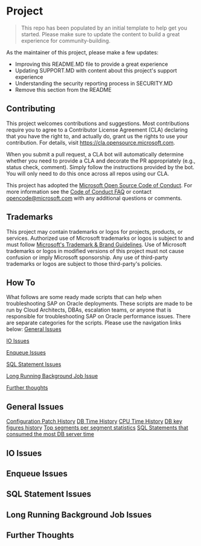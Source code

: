 # Project

> This repo has been populated by an initial template to help get you started. Please
> make sure to update the content to build a great experience for community-building.

As the maintainer of this project, please make a few updates:

- Improving this README.MD file to provide a great experience
- Updating SUPPORT.MD with content about this project's support experience
- Understanding the security reporting process in SECURITY.MD
- Remove this section from the README

## Contributing

This project welcomes contributions and suggestions.  Most contributions require you to agree to a
Contributor License Agreement (CLA) declaring that you have the right to, and actually do, grant us
the rights to use your contribution. For details, visit https://cla.opensource.microsoft.com.

When you submit a pull request, a CLA bot will automatically determine whether you need to provide
a CLA and decorate the PR appropriately (e.g., status check, comment). Simply follow the instructions
provided by the bot. You will only need to do this once across all repos using our CLA.

This project has adopted the [Microsoft Open Source Code of Conduct](https://opensource.microsoft.com/codeofconduct/).
For more information see the [Code of Conduct FAQ](https://opensource.microsoft.com/codeofconduct/faq/) or
contact [opencode@microsoft.com](mailto:opencode@microsoft.com) with any additional questions or comments.

## Trademarks

This project may contain trademarks or logos for projects, products, or services. Authorized use of Microsoft 
trademarks or logos is subject to and must follow 
[Microsoft's Trademark & Brand Guidelines](https://www.microsoft.com/en-us/legal/intellectualproperty/trademarks/usage/general).
Use of Microsoft trademarks or logos in modified versions of this project must not cause confusion or imply Microsoft sponsorship.
Any use of third-party trademarks or logos are subject to those third-party's policies.

## How To

What follows are some ready made scripts that can help when troubleshooting SAP on Oracle deployments. These scripts are made to be run by Cloud Architects, DBAs, escalation teams, or anyone that is responsible for troubleshooting SAP on Oracle performance issues. There are separate categories for the scripts. Please use the navigation links below:
[General Issues](#general-issues)

[IO Issues](#io-issues)

[Enqueue Issues](#enqueue-issues)

[SQL Statement Issues](#sql-statement-issues)

[Long Running Background Job Issue](#long-running-background-job-issues)

[Further thoughts](#final-thoughts)

## General Issues

[Configuration Patch History](3_Configuration_Patches_History.txt)
[DB Time History](https://github.com/Azure/Performance-Efficiency-Scripts-SAP-ORA/blob/main/4_DB%20Time%20History.txt)
[CPU Time History](https://github.com/Azure/Performance-Efficiency-Scripts-SAP-ORA/blob/main/6_CPU%20Time%20History.txt)
[DB key figures history](https://github.com/Azure/Performance-Efficiency-Scripts-SAP-ORA/blob/main/7_DB%20Key%20Figures%20History.txt)
[Top segments per segment statistics](https://github.com/Azure/Performance-Efficiency-Scripts-SAP-ORA/blob/main/8_TopSegmentsPerSegmentStatistics.txt)
[SQL Statements that consumed the most DB server time](https://github.com/Azure/Performance-Efficiency-Scripts-SAP-ORA/blob/main/9_SQL_TopSQLInAWRWithSearchOptionsAndHistograms.txt)

## IO Issues

## Enqueue Issues

## SQL Statement Issues

## Long Running Background Job Issues

## Further Thoughts